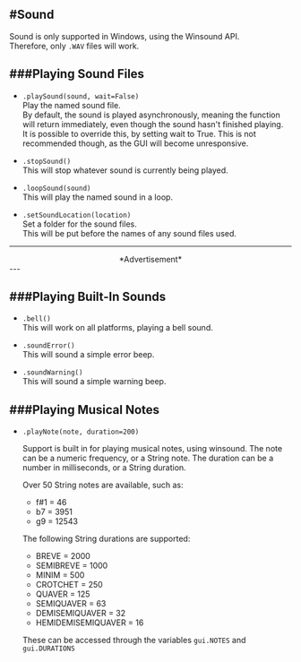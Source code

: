 #Sound
---

Sound is only supported in Windows, using the Winsound API.  
Therefore, only ```.WAV``` files will work.

###Playing Sound Files
---

* `.playSound(sound, wait=False)`  
    Play the named sound file.  
    By default, the sound is played asynchronously, meaning the function will return immediately, even though the sound hasn't finished playing.  
    It is possible to override this, by setting wait to True. This is not recommended though, as the GUI will become unresponsive.

* `.stopSound()`  
    This will stop whatever sound is currently being played.

* `.loopSound(sound)`  
    This will play the named sound in a loop.

* `.setSoundLocation(location)`  
    Set a folder for the sound files.  
    This will be put before the names of any sound files used.  

---
<div style='text-align: center;'>
*Advertisement*  
<script async src="//pagead2.googlesyndication.com/pagead/js/adsbygoogle.js"></script>
<ins class="adsbygoogle"
    style="display:block"
    data-ad-format="fluid"
    data-ad-layout-key="-gw-13-4l+6+pt"
    data-ad-client="ca-pub-6185596049817878"
    data-ad-slot="5627392164"></ins>
<script>(adsbygoogle = window.adsbygoogle || []).push({});</script>
</div>
---

###Playing Built-In Sounds
---

* `.bell()`  
    This will work on all platforms, playing a bell sound.  

* `.soundError()`  
    This will sound a simple error beep.

* `.soundWarning()`  
    This will sound a simple warning beep.

###Playing Musical Notes
---

* `.playNote(note, duration=200)`

    Support is built in for playing musical notes, using winsound.
    The note can be a numeric frequency, or a String note.
    The duration can be a number in milliseconds, or a String duration.

    Over 50 String notes are available, such as:

    * f#1 = 46
    * b7 = 3951
    * g9 = 12543  
    
    The following String durations are supported:

    * BREVE = 2000
    * SEMIBREVE = 1000
    * MINIM = 500
    * CROTCHET = 250
    * QUAVER = 125
    * SEMIQUAVER = 63
    * DEMISEMIQUAVER = 32
    * HEMIDEMISEMIQUAVER = 16

    These can be accessed through the variables `gui.NOTES` and `gui.DURATIONS`
